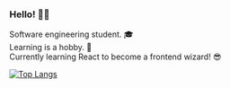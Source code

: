 ### Hello! <span class="wave">👋😄</span>

Software engineering student. 🎓 <br>
Learning is a hobby. 🤖<br>
Currently learning React to become a frontend wizard! 😎 <br>

<!-- [![Top Langs](https://github-readme-stats.vercel.app/api/top-langs/?username=vansitha&layout=compact&theme=github_dark)](https://github.com/vansitha/github-readme-stats) -->

[![Top Langs](https://github-readme-stats.vercel.app/api/top-langs/?username=vansitha&layout=compact&theme=github_dark)](https://github.com/vansitha/github-readme-stats)
